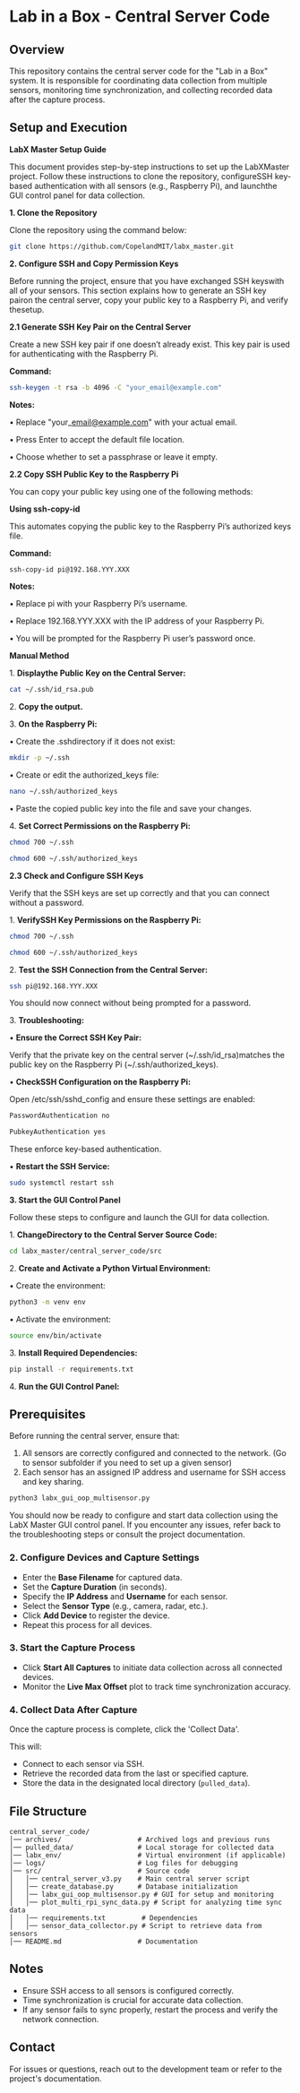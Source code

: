 # Lab in a Box - Central Server Code

## Overview
This repository contains the central server code for the "Lab in a Box" system. It is responsible for coordinating data collection from multiple sensors, monitoring time synchronization, and collecting recorded data after the capture process.

## Setup and Execution

**LabX Master Setup Guide**

This document provides step-by-step instructions to set up the LabXMaster project. Follow these instructions to clone the repository, configureSSH key-based authentication with all sensors (e.g., Raspberry Pi), and launchthe GUI control panel for data collection.

**1\. Clone the Repository**

Clone the repository using the command below:
```bash
git clone https://github.com/CopelandMIT/labx_master.git
```

**2\. Configure SSH and Copy Permission Keys**

Before running the project, ensure that you have exchanged SSH keyswith all of your sensors. This section explains how to generate an SSH key pairon the central server, copy your public key to a Raspberry Pi, and verify thesetup.

**2.1 Generate SSH Key Pair on the Central Server**

Create a new SSH key pair if one doesn’t already exist. This key pair is used for authenticating with the Raspberry Pi.

**Command:**

 ```bash
 ssh-keygen -t rsa -b 4096 -C "your_email@example.com"
```

**Notes:**

• Replace "your\_email@example.com" with your actual email.

• Press Enter to accept the default file location.

• Choose whether to set a passphrase or leave it empty.

**2.2 Copy SSH Public Key to the Raspberry Pi**

You can copy your public key using one of the following methods:

**Using ssh-copy-id**

This automates copying the public key to the Raspberry Pi’s authorized keys file.

**Command:**

 ```bash 
 ssh-copy-id pi@192.168.YYY.XXX 
 ```

**Notes:**

• Replace pi with your Raspberry Pi’s username.

• Replace 192.168.YYY.XXX with the IP address of your Raspberry Pi.

• You will be prompted for the Raspberry Pi user’s password once.

**Manual Method**

1\. **Displaythe Public Key on the Central Server:**

```bash
cat ~/.ssh/id_rsa.pub
```

2\. **Copy the output.**

3\. **On the Raspberry Pi:**

• Create the .sshdirectory if it does not exist:

```bash 
mkdir -p ~/.ssh
```

• Create or edit the authorized\_keys file:

```bash
nano ~/.ssh/authorized_keys
```

• Paste the copied public key into the file and save your changes.

4\. **Set Correct Permissions on the Raspberry Pi:**

```bash  
chmod 700 ~/.ssh
```
```bash
chmod 600 ~/.ssh/authorized_keys
```

**2.3 Check and Configure SSH Keys**

Verify that the SSH keys are set up correctly and that you can connect without a password.

1\. **VerifySSH Key Permissions on the Raspberry Pi:**

```bash
chmod 700 ~/.ssh
```

```bash 
chmod 600 ~/.ssh/authorized_keys
```

2\. **Test the SSH Connection from the Central Server:**

```bash
ssh pi@192.168.YYY.XXX
```

You should now connect without being prompted for a password.

3\. **Troubleshooting:**

• **Ensure the Correct SSH Key Pair:**

Verify that the private key on the central server (~/.ssh/id\_rsa)matches the public key on the Raspberry Pi (~/.ssh/authorized\_keys).

• **CheckSSH Configuration on the Raspberry Pi:**

Open /etc/ssh/sshd\_config and ensure these settings are enabled:

```bash
PasswordAuthentication no
```

```bash
PubkeyAuthentication yes
```

These enforce key-based authentication.

• **Restart the SSH Service:**

```bash
sudo systemctl restart ssh
```

**3\. Start the GUI Control Panel**

Follow these steps to configure and launch the GUI for data collection.

1\. **ChangeDirectory to the Central Server Source Code:**

```bash
cd labx_master/central_server_code/src  
```

2\. **Create and Activate a Python Virtual Environment:**

• Create the environment:

```bash
python3 -m venv env
```

• Activate the environment:

```bash
source env/bin/activate
```

3\. **Install Required Dependencies:**

```bash
pip install -r requirements.txt
```

4\. **Run the GUI Control Panel:**

## Prerequisites
Before running the central server, ensure that:
1. All sensors are correctly configured and connected to the network. (Go to sensor subfolder if you need to set up a given sensor)
2. Each sensor has an assigned IP address and username for SSH access and key sharing.

```bash
python3 labx_gui_oop_multisensor.py
```

You should now be ready to configure and start data collection using the LabX Master GUI control panel. If you encounter any issues, refer back to the troubleshooting steps or consult the project documentation.

### 2. Configure Devices and Capture Settings
- Enter the **Base Filename** for captured data.
- Set the **Capture Duration** (in seconds).
- Specify the **IP Address** and **Username** for each sensor.
- Select the **Sensor Type** (e.g., camera, radar, etc.).
- Click **Add Device** to register the device.
- Repeat this process for all devices.

### 3. Start the Capture Process
- Click **Start All Captures** to initiate data collection across all connected devices.
- Monitor the **Live Max Offset** plot to track time synchronization accuracy.

### 4. Collect Data After Capture
Once the capture process is complete, click the 'Collect Data'.

This will:
- Connect to each sensor via SSH.
- Retrieve the recorded data from the last or specified capture.
- Store the data in the designated local directory (`pulled_data`).

## File Structure
```
central_server_code/
│── archives/                   # Archived logs and previous runs
│── pulled_data/                # Local storage for collected data
│── labx_env/                   # Virtual environment (if applicable)
│── logs/                       # Log files for debugging
│── src/                        # Source code
│   │── central_server_v3.py    # Main central server script
│   │── create_database.py      # Database initialization
│   │── labx_gui_oop_multisensor.py # GUI for setup and monitoring
│   │── plot_multi_rpi_sync_data.py # Script for analyzing time sync data
│   │── requirements.txt         # Dependencies
│   │── sensor_data_collector.py # Script to retrieve data from sensors
│── README.md                   # Documentation
```

## Notes
- Ensure SSH access to all sensors is configured correctly.
- Time synchronization is crucial for accurate data collection.
- If any sensor fails to sync properly, restart the process and verify the network connection.

## Contact
For issues or questions, reach out to the development team or refer to the project's documentation.

